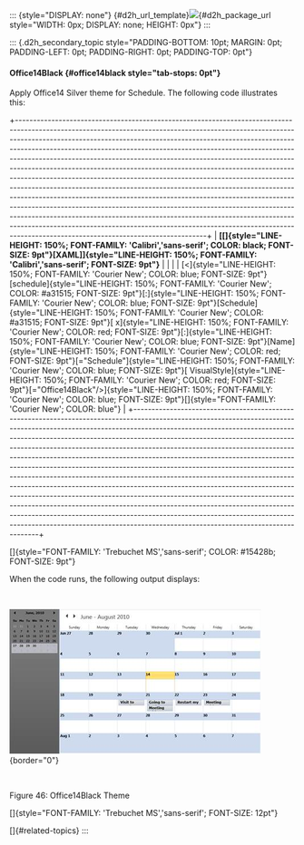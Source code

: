 ::: {style="DISPLAY: none"}
[](ms-xhelp:///?Id=d2h_url_template){#d2h_url_template}![](!package_url!){#d2h_package_url style="WIDTH: 0px; DISPLAY: none; HEIGHT: 0px"}
:::

::: {.d2h_secondary_topic style="PADDING-BOTTOM: 10pt; MARGIN: 0pt; PADDING-LEFT: 0pt; PADDING-RIGHT: 0pt; PADDING-TOP: 0pt"}
#### Office14Black {#office14black style="tab-stops: 0pt"}

Apply Office14 Silver theme for Schedule. The following code illustrates this:

+----------------------------------------------------------------------------------------------------------------------------------------------------------------------------------------------------------------------------------------------------------------------------------------------------------------------------------------------------------------------------------------------------------------------------------------------------------------------------------------------------------------------------------------------------------------------------------------------------------------------------------------------------------------------------------------------------------------------------------------------------------------------------------------------------------------------------------------------------------------------------------------------------------------------------------------------------------------------------------------------------------------------------+
| **[\[]{style="LINE-HEIGHT: 150%; FONT-FAMILY: 'Calibri','sans-serif'; COLOR: black; FONT-SIZE: 9pt"}[XAML\]]{style="LINE-HEIGHT: 150%; FONT-FAMILY: 'Calibri','sans-serif'; FONT-SIZE: 9pt"}**                                                                                                                                                                                                                                                                                                                                                                                                                                                                                                                                                                                                                                                                                                                                                                                                                             |
|                                                                                                                                                                                                                                                                                                                                                                                                                                                                                                                                                                                                                                                                                                                                                                                                                                                                                                                                                                                                                            |
| [\<]{style="LINE-HEIGHT: 150%; FONT-FAMILY: 'Courier New'; COLOR: blue; FONT-SIZE: 9pt"}[schedule]{style="LINE-HEIGHT: 150%; FONT-FAMILY: 'Courier New'; COLOR: #a31515; FONT-SIZE: 9pt"}[:]{style="LINE-HEIGHT: 150%; FONT-FAMILY: 'Courier New'; COLOR: blue; FONT-SIZE: 9pt"}[Schedule]{style="LINE-HEIGHT: 150%; FONT-FAMILY: 'Courier New'; COLOR: #a31515; FONT-SIZE: 9pt"}[ x]{style="LINE-HEIGHT: 150%; FONT-FAMILY: 'Courier New'; COLOR: red; FONT-SIZE: 9pt"}[:]{style="LINE-HEIGHT: 150%; FONT-FAMILY: 'Courier New'; COLOR: blue; FONT-SIZE: 9pt"}[Name]{style="LINE-HEIGHT: 150%; FONT-FAMILY: 'Courier New'; COLOR: red; FONT-SIZE: 9pt"}[=\"Schedule\"]{style="LINE-HEIGHT: 150%; FONT-FAMILY: 'Courier New'; COLOR: blue; FONT-SIZE: 9pt"}[ VisualStyle]{style="LINE-HEIGHT: 150%; FONT-FAMILY: 'Courier New'; COLOR: red; FONT-SIZE: 9pt"}[=\"Office14Black\"/\>]{style="LINE-HEIGHT: 150%; FONT-FAMILY: 'Courier New'; COLOR: blue; FONT-SIZE: 9pt"}[]{style="FONT-FAMILY: 'Courier New'; COLOR: blue"} |
+----------------------------------------------------------------------------------------------------------------------------------------------------------------------------------------------------------------------------------------------------------------------------------------------------------------------------------------------------------------------------------------------------------------------------------------------------------------------------------------------------------------------------------------------------------------------------------------------------------------------------------------------------------------------------------------------------------------------------------------------------------------------------------------------------------------------------------------------------------------------------------------------------------------------------------------------------------------------------------------------------------------------------+

[]{style="FONT-FAMILY: 'Trebuchet MS','sans-serif'; COLOR: #15428b; FONT-SIZE: 9pt"} 

When the code runs, the following output displays:

 

![Description: C:\\Users\\balaji_muthukani\\Desktop\\New Images\\VisualStyle_Black.png](ImagesExt/image85_56.jpg){border="0"}

 

Figure 46: Office14Black Theme

[]{style="FONT-FAMILY: 'Trebuchet MS','sans-serif'; FONT-SIZE: 12pt"} 

[]{#related-topics}
:::
